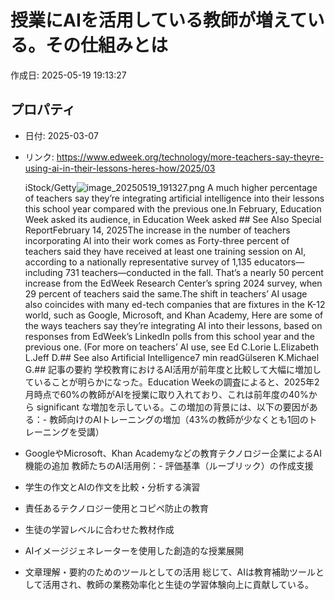 # 授業にAIを活用している教師が増えている。その仕組みとは

作成日: 2025-05-19 19:13:27

## プロパティ

- 日付: 2025-03-07
- リンク: https://www.edweek.org/technology/more-teachers-say-theyre-using-ai-in-their-lessons-heres-how/2025/03

    iStock/Getty![image_20250519_191327.png](../assets/image_20250519_191327.png)
A much higher percentage of teachers say they’re integrating artificial intelligence into their lessons this school year compared with the previous one.In February, Education Week asked its audience, in Education Week asked ## See Also
Special ReportFebruary 14, 2025The increase in the number of teachers incorporating AI into their work comes as Forty-three percent of teachers said they have received at least one training session on AI, according to a nationally representative survey of 1,135 educators—including 731 teachers—conducted in the fall. That’s a nearly 50 percent increase from the EdWeek Research Center’s spring 2024 survey, when 29 percent of teachers said the same.The shift in teachers’ AI usage also coincides with many ed-tech companies that are fixtures in the K-12 world, such as Google, Microsoft, and Khan Academy, Here are some of the ways teachers say they’re integrating AI into their lessons, based on responses from EdWeek’s LinkedIn polls from this school year and the previous one. (For more on teachers’ AI use, see Ed C.Lorie L.Elizabeth L.Jeff D.## See also
Artificial Intelligence7 min readGülseren K.Michael G.## 記事の要約
学校教育におけるAI活用が前年度と比較して大幅に増加していることが明らかになった。Education Weekの調査によると、2025年2月時点で60%の教師がAIを授業に取り入れており、これは前年度の40%から significant な増加を示している。この増加の背景には、以下の要因がある：- 教師向けのAIトレーニングの増加（43%の教師が少なくとも1回のトレーニングを受講）
- GoogleやMicrosoft、Khan Academyなどの教育テクノロジー企業によるAI機能の追加
教師たちのAI活用例：- 評価基準（ルーブリック）の作成支援
- 学生の作文とAIの作文を比較・分析する演習
- 責任あるテクノロジー使用とコピペ防止の教育
- 生徒の学習レベルに合わせた教材作成
- AIイメージジェネレーターを使用した創造的な授業展開
- 文章理解・要約のためのツールとしての活用
総じて、AIは教育補助ツールとして活用され、教師の業務効率化と生徒の学習体験向上に貢献している。